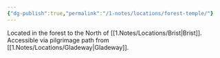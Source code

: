 ```yaml
---
{"dg-publish":true,"permalink":"/1-notes/locations/forest-temple/"}
---
```


Located in the forest to the North of [[1.Notes/Locations/Brist\|Brist]].
Accessible via pilgrimage path from [[1.Notes/Locations/Gladeway\|Gladeway]].
